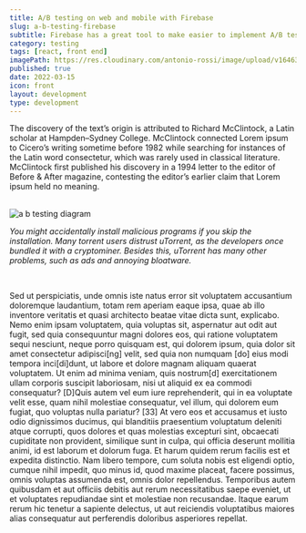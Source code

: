 ```yaml
---
title: A/B testing on web and mobile with Firebase
slug: a-b-testing-firebase
subtitle: Firebase has a great tool to make easier to implement A/B testing on both web and mobile. Here's how.
category: testing
tags: [react, front end]
imagePath: https://res.cloudinary.com/antonio-rossi/image/upload/v1646323595/kelly-sikkema-gcHFXsdcmJE-unsplash_w2qpxu.jpg
published: true
date: 2022-03-15
icon: front
layout: development
type: development
---
```


The discovery of the text’s origin is attributed to Richard McClintock, a Latin scholar at Hampden–Sydney College. McClintock connected Lorem ipsum to Cicero’s writing sometime before 1982 while searching for instances of the Latin word consectetur, which was rarely used in classical literature. McClintock first published his discovery in a 1994 letter to the editor of Before & After magazine, contesting the editor’s earlier claim that Lorem ipsum held no meaning.

<br>

<img src={imagePath} alt="a b testing diagram">

<br>

_You might accidentally install malicious programs if you skip the installation. Many torrent users distrust uTorrent, as the developers once bundled it with a cryptominer. Besides this, uTorrent has many other problems, such as ads and annoying bloatware._

<br>

Sed ut perspiciatis, unde omnis iste natus error sit voluptatem accusantium doloremque laudantium, totam rem aperiam eaque ipsa, quae ab illo inventore veritatis et quasi architecto beatae vitae dicta sunt, explicabo. Nemo enim ipsam voluptatem, quia voluptas sit, aspernatur aut odit aut fugit, sed quia consequuntur magni dolores eos, qui ratione voluptatem sequi nesciunt, neque porro quisquam est, qui dolorem ipsum, quia dolor sit amet consectetur adipisci[ng] velit, sed quia non numquam [do] eius modi tempora inci[di]dunt, ut labore et dolore magnam aliquam quaerat voluptatem. Ut enim ad minima veniam, quis nostrum[d] exercitationem ullam corporis suscipit laboriosam, nisi ut aliquid ex ea commodi consequatur? [D]Quis autem vel eum iure reprehenderit, qui in ea voluptate velit esse, quam nihil molestiae consequatur, vel illum, qui dolorem eum fugiat, quo voluptas nulla pariatur? [33] At vero eos et accusamus et iusto odio dignissimos ducimus, qui blanditiis praesentium voluptatum deleniti atque corrupti, quos dolores et quas molestias excepturi sint, obcaecati cupiditate non provident, similique sunt in culpa, qui officia deserunt mollitia animi, id est laborum et dolorum fuga. Et harum quidem rerum facilis est et expedita distinctio. Nam libero tempore, cum soluta nobis est eligendi optio, cumque nihil impedit, quo minus id, quod maxime placeat, facere possimus, omnis voluptas assumenda est, omnis dolor repellendus. Temporibus autem quibusdam et aut officiis debitis aut rerum necessitatibus saepe eveniet, ut et voluptates repudiandae sint et molestiae non recusandae. Itaque earum rerum hic tenetur a sapiente delectus, ut aut reiciendis voluptatibus maiores alias consequatur aut perferendis doloribus asperiores repellat.
